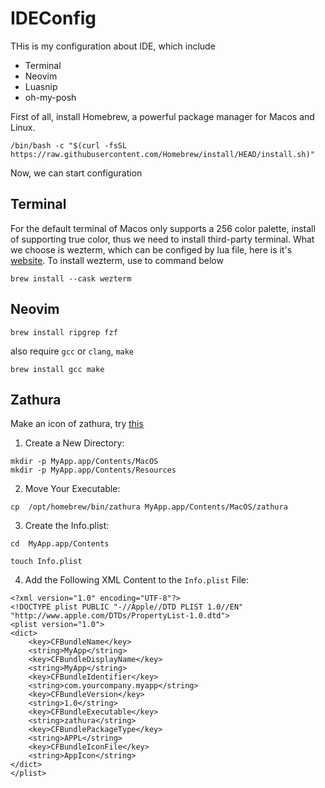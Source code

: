 # IDEConfig
THis is my configuration about IDE, which include
- Terminal
- Neovim
- Luasnip
- oh-my-posh

First of all, install Homebrew, a powerful package manager for Macos and Linux.
```
/bin/bash -c "$(curl -fsSL https://raw.githubusercontent.com/Homebrew/install/HEAD/install.sh)"
```
Now, we can start configuration
## Terminal 
For the default terminal of Macos only supports a 256 color palette, install of supporting true color, thus we need to install third-party terminal.
What we choose is wezterm, which can be configed by lua file, here is it's [website](https://wezfurlong.org/wezterm/).
To install wezterm, use to command below
```
brew install --cask wezterm
```

## Neovim
```
brew install ripgrep fzf
```
also require `gcc` or `clang`, `make`
```
brew install gcc make
```
## Zathura 
Make an icon of zathura, try [this](https://github.com/zegervdv/homebrew-zathura/issues/122)
1. Create a New Directory:
```
mkdir -p MyApp.app/Contents/MacOS
mkdir -p MyApp.app/Contents/Resources
```
2. Move Your Executable: 
```
cp  /opt/homebrew/bin/zathura MyApp.app/Contents/MacOS/zathura
```
3. Create the Info.plist:
```
cd  MyApp.app/Contents
```
```
touch Info.plist
```

4. Add the Following XML Content to the `Info.plist` File:
```
<?xml version="1.0" encoding="UTF-8"?>
<!DOCTYPE plist PUBLIC "-//Apple//DTD PLIST 1.0//EN" "http://www.apple.com/DTDs/PropertyList-1.0.dtd">
<plist version="1.0">
<dict>
    <key>CFBundleName</key>
    <string>MyApp</string>
    <key>CFBundleDisplayName</key>
    <string>MyApp</string>
    <key>CFBundleIdentifier</key>
    <string>com.yourcompany.myapp</string>
    <key>CFBundleVersion</key>
    <string>1.0</string>
    <key>CFBundleExecutable</key>
    <string>zathura</string>
    <key>CFBundlePackageType</key>
    <string>APPL</string>
    <key>CFBundleIconFile</key>
    <string>AppIcon</string>
</dict>
</plist>
```

